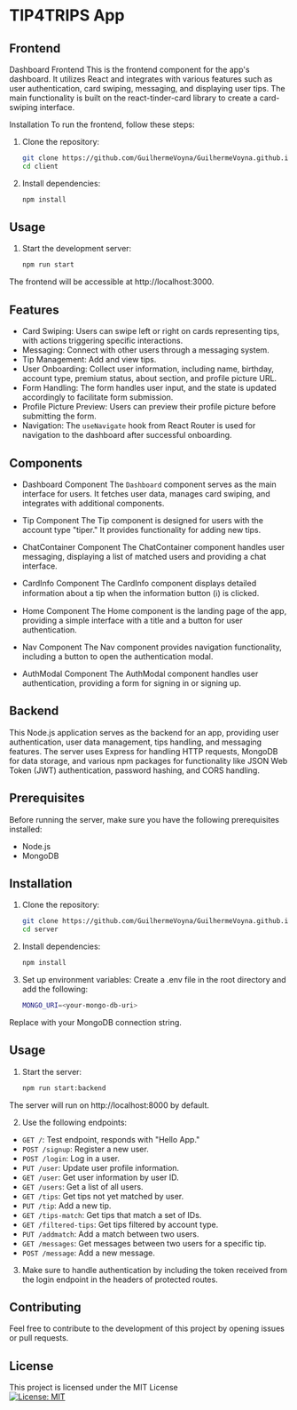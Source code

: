 
# TIP4TRIPS App
## Frontend
Dashboard Frontend
This is the frontend component for the app's dashboard. It utilizes React and integrates with various features such as user authentication, card swiping, messaging, and displaying user tips. The main functionality is built on the react-tinder-card library to create a card-swiping interface.

Installation
To run the frontend, follow these steps:
1. Clone the repository:
    ```bash
    git clone https://github.com/GuilhermeVoyna/GuilhermeVoyna.github.io
    cd client
2. Install dependencies:
    ```bash
    npm install
## Usage
1. Start the development server:
    ```bash
    npm run start
The frontend will be accessible at http://localhost:3000.


## Features
- Card Swiping: Users can swipe left or right on cards representing tips, with actions triggering specific interactions.
- Messaging: Connect with other users through a messaging system.
- Tip Management: Add and view tips.
- User Onboarding: Collect user information, including name, birthday, account type, premium status, about section, and profile picture URL.
- Form Handling: The form handles user input, and the state is updated accordingly to facilitate form submission.
- Profile Picture Preview: Users can preview their profile picture before submitting the form.
- Navigation: The `useNavigate` hook from React Router is used for navigation to the dashboard after successful onboarding.
## Components
 - Dashboard Component
The `Dashboard` component serves as the main interface for users. It fetches user data, manages card swiping, and integrates with additional components.

- Tip Component
The Tip component is designed for users with the account type "tiper." It provides functionality for adding new tips.

- ChatContainer Component
The ChatContainer component handles user messaging, displaying a list of matched users and providing a chat interface.

- CardInfo Component
The CardInfo component displays detailed information about a tip when the information button (ℹ️) is clicked.

- Home Component
The Home component is the landing page of the app, providing a simple interface with a title and a button for user authentication.

- Nav Component
The Nav component provides navigation functionality, including a button to open the authentication modal.

- AuthModal Component
The AuthModal component handles user authentication, providing a form for signing in or signing up.
    

## Backend

This Node.js application serves as the backend for an app, providing user authentication, user data management, tips handling, and messaging features. The server uses Express for handling HTTP requests, MongoDB for data storage, and various npm packages for functionality like JSON Web Token (JWT) authentication, password hashing, and CORS handling.

## Prerequisites

Before running the server, make sure you have the following prerequisites installed:

- Node.js
- MongoDB

## Installation

1. Clone the repository:

   ```bash
   git clone https://github.com/GuilhermeVoyna/GuilhermeVoyna.github.io
   cd server

2. Install dependencies:
    ```bash
    npm install
3. Set up environment variables: 
Create a .env file in the root directory and add the following:
    ```bash
    MONGO_URI=<your-mongo-db-uri>
Replace <your-mongo-db-uri> with your MongoDB connection string.

## Usage
1. Start the server:
    ```bash
    npm run start:backend
The server will run on http://localhost:8000 by default.

2. Use the following endpoints:

- `GET /`: Test endpoint, responds with "Hello App."
- `POST /signup`: Register a new user.
- `POST /login`: Log in a user.
- `PUT /user`: Update user profile information.
- `GET /user`: Get user information by user ID.
- `GET /users`: Get a list of all users.
- `GET /tips`: Get tips not yet matched by user.
- `PUT /tip`: Add a new tip.
- `GET /tips-match`: Get tips that match a set of IDs.
- `GET /filtered-tips`: Get tips filtered by account type.
- `PUT /addmatch`: Add a match between two users.
- `GET /messages`: Get messages between two users for a specific tip.
- `POST /message`: Add a new message.
3. Make sure to handle authentication by including the token received from the login endpoint in the headers of protected routes.

## Contributing
Feel free to contribute to the development of this project by opening issues or pull requests.

## License

This project is licensed under the MIT License  
[![License: MIT](https://img.shields.io/badge/License-MIT-yellow.svg)](https://opensource.org/licenses/MIT)
